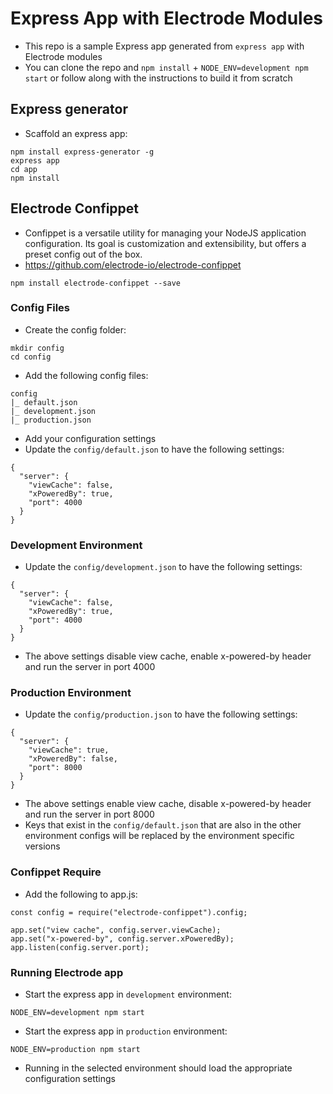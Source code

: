# Express App with Electrode Modules
- This repo is a sample Express app generated from `express app` with Electrode modules
- You can clone the repo and `npm install` + `NODE_ENV=development npm start` or follow along with the instructions to build it from scratch

## Express generator
- Scaffold an express app: 

```
npm install express-generator -g
express app
cd app 
npm install 
```

## Electrode Confippet
- Confippet is a versatile utility for managing your NodeJS application configuration. Its goal is customization and extensibility, but offers a preset config out of the box.
- https://github.com/electrode-io/electrode-confippet

```
npm install electrode-confippet --save
```

### Config Files
- Create the config folder: 

```
mkdir config
cd config
```

- Add the following config files: 

```
config
|_ default.json
|_ development.json
|_ production.json
```

- Add your configuration settings 
- Update the `config/default.json` to have the following settings: 

```
{
  "server": {
    "viewCache": false,
    "xPoweredBy": true,
    "port": 4000
  }
}
```

### Development Environment
- Update the `config/development.json` to have the following settings: 

```
{
  "server": {
    "viewCache": false,
    "xPoweredBy": true,
    "port": 4000
  }
}
```

- The above settings disable view cache, enable x-powered-by header and run the server in port 4000

### Production Environment
- Update the `config/production.json` to have the following settings: 

```
{
  "server": {
    "viewCache": true,
    "xPoweredBy": false,
    "port": 8000
  }
}
```

- The above settings enable view cache, disable x-powered-by header and run the server in port 8000
- Keys that exist in the `config/default.json` that are also in the other environment configs will be replaced by the environment specific versions

### Confippet Require
- Add the following to app.js: 

```
const config = require("electrode-confippet").config;

app.set("view cache", config.server.viewCache);
app.set("x-powered-by", config.server.xPoweredBy);
app.listen(config.server.port);
```

### Running Electrode app
- Start the express app in `development` environment: 

```
NODE_ENV=development npm start
```

- Start the express app in `production` environment: 

```
NODE_ENV=production npm start
```

- Running in the selected environment should load the appropriate configuration settings
